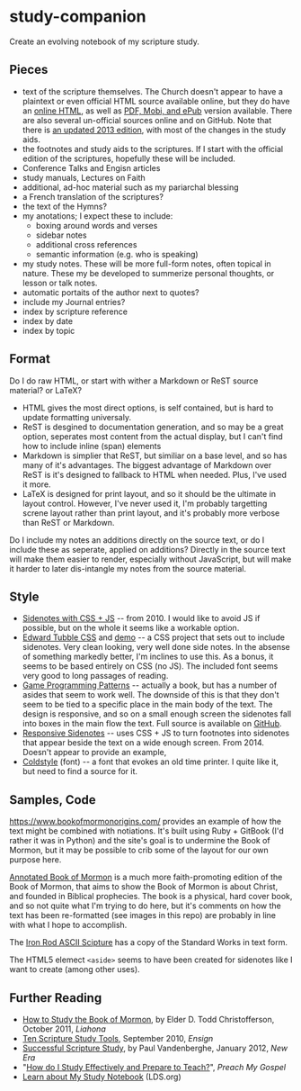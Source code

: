 # study-companion

Create an evolving notebook of my scripture study.

## Pieces

- text of the scripture themselves. The Church doesn't appear to have a
  plaintext or even official HTML source available online, but they do have an
  [online HTML](https://www.lds.org/scriptures?lang=eng), as well as [PDF,
  Mobi, and ePub](https://www.lds.org/scriptures/formats?lang=eng) version
  available. There are also several un-official sources online and on GitHub.
  Note that there is [an updated 2013
  edition](https://www.lds.org/scriptures/press?lang=eng), with most of the
  changes in the study aids.
- the footnotes and study aids to the scriptures. If I start with the official
  edition of the scriptures, hopefully these will be included.
- Conference Talks and Engisn articles
- study manuals, Lectures on Faith
- additional, ad-hoc material such as my pariarchal blessing
- a French translation of the scriptures?
- the text of the Hymns?
- my anotations; I expect these to include:
  - boxing around words and verses
  - sidebar notes
  - additional cross references
  - semantic information (e.g. who is speaking)
- my study notes. These will be more full-form notes, often topical in nature.
  These my be developed to summerize personal thoughts, or lesson or talk
  notes.
- automatic portaits of the author next to quotes?
- include my Journal entries?
- index by scripture reference
- index by date
- index by topic

## Format

Do I do raw HTML, or start with wither a Markdown or ReST source material? or
LaTeX?

- HTML gives the most direct options, is self contained, but is hard to update
  formatting universaly.
- ReST is desgined to documentation generation, and so may be a great option,
  seperates most content from the actual display, but I can't find how to
  include inline (span) elements
- Markdown is simplier that ReST, but similiar on a base level, and so has many
  of it's advantages. The biggest advantage of Markdown over ReST is it's
  designed to fallback to HTML when needed. Plus, I've used it more.
- LaTeX is designed for print layout, and so it should be the ultimate in
  layout control. However, I've never used it, I'm probably targetting screne
  layout rather than print layout, and it's probably more verbose than ReST or
  Markdown.

Do I include my notes an additions directly on the source text, or do I include
these as seperate, applied on additions? Directly in the source text will make
them easier to render, especially without JavaScript, but will make it harder
to later dis-intangle my notes from the source material.

## Style

- [Sidenotes with CSS +
  JS](https://fransdejonge.com/wp-content/uploads/2010/01/sidenotes.html) --
  from 2010. I would like to avoid JS if possible, but on the whole it seems
  like a workable option.
- [Edward Tubble CSS](https://github.com/edwardtufte/tufte-css) and
  [demo](https://edwardtufte.github.io/tufte-css/) -- a CSS project that sets
  out to include sidenotes. Very clean looking, very well done side notes. In
  the absense of something markedly better, I'm inclines to use this. As a
  bonus, it seems to be based entirely on CSS (no JS). The included font seems
  very good to long passages of reading.
- [Game Programming
  Patterns](http://gameprogrammingpatterns.com/introduction.html) -- actually a
  book, but has a number of asides that seem to work well. The downside of this
  is that they don't seem to be tied to a specific place in the main body of
  the text. The design is responsive, and so on a small enough screen the
  sidenotes fall into boxes in the main flow the text. Full source is available
  on [GitHub](https://github.com/munificent/game-programming-patterns).
- [Responsive Sidenotes](https://johndjameson.com/blog/responsive-sidenotes/)
  -- uses CSS + JS to turn footnotes into sidenotes that appear beside the text
  on a wide enough screen. From 2014. Doesn't appear to provide an example, 
- [Coldstyle](https://www.myfonts.com/fonts/ephemera/coldstyle/) (font) -- a
  font that evokes an old time printer. I quite like it, but need to find a
  source for it.
  
## Samples, Code

<https://www.bookofmormonorigins.com/> provides an example of how the text
might be combined with notiations. It's built using Ruby + GitBook (I'd rather
it was in Python) and the site's goal is to undermine the Book of Mormon, but
it may be possible to crib some of the layout for our own purpose here.

[Annotated Book of
Mormon](https://annotatededitionofthebookofmormon.wordpress.com/2018/08/31/annotated-edition-of-the-book-of-mormon/)
is a much more faith-promoting edition of the Book of Mormon, that aims to show
the Book of Mormon is about Christ, and founded in Biblical prophecies. The
book is a physical, hard cover book, and so not quite what I'm trying to do
here, but it's comments on how the text has been re-formatted (see images in
this repo) are probably in line with what I hope to accomplish.

The [Iron Rod ASCII Scipture](http://ldsguy.tripod.com/Iron-rod/) has a copy of
the Standard Works in text form.

The HTML5 elemect `<aside>` seems to have been created for sidenotes  like I
want to create (among other uses).

## Further Reading

- [How to Study the Book of
  Mormon](https://www.lds.org/liahona/2011/10/how-to-study-the-book-of-mormon?lang=eng),
  by Elder D. Todd Christofferson, October 2011, *Liahona*
- [Ten Scripture Study
  Tools](https://www.lds.org/ensign/2010/09/ten-scripture-study-tools?lang=eng),
  September 2010, *Ensign*
- [Successful Scripture
  Study](https://www.lds.org/new-era/2012/01/successful-scripture-study?lang=eng),
  by Paul Vandenberghe, January 2012, *New Era*
- "[How do I Study Effectively and Prepare to
  Teach?](https://www.lds.org/manual/preach-my-gospel-a-guide-to-missionary-service/how-do-i-study-effectively-and-prepare-to-teach?lang=eng)",
  *Preach My Gospel*
- [Learn about My Study
  Notebook](https://www.lds.org/topics/scriptures-and-study/study-tools?lang=eng)
  (LDS.org)
